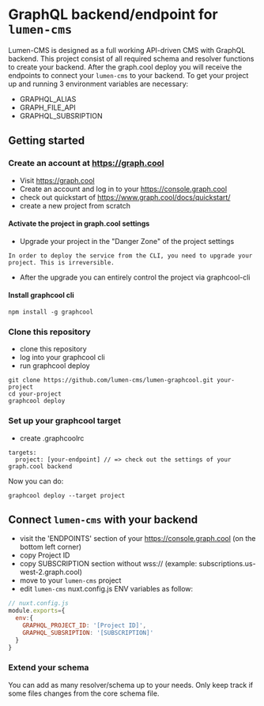 # GraphQL backend/endpoint for `lumen-cms`

Lumen-CMS is designed as a full working API-driven CMS with GraphQL backend. This project consist of all required schema and resolver functions to create your backend. After the graph.cool deploy you will receive the endpoints to connect your `lumen-cms` to your backend.
To get your project up and running 3 environment variables are necessary:
* GRAPHQL_ALIAS
* GRAPH_FILE_API
* GRAPHQL_SUBSRIPTION

## Getting started

### Create an account at https://graph.cool
* Visit https://graph.cool
* Create an account and log in to your https://console.graph.cool
* check out quickstart of https://www.graph.cool/docs/quickstart/ 
* create a new project from scratch

#### Activate the project in graph.cool settings
* Upgrade your project in the "Danger Zone" of the project settings
```
In order to deploy the service from the CLI, you need to upgrade your project. This is irreversible.
```
* After the upgrade you can entirely control the project via graphcool-cli

#### Install graphcool cli
```
npm install -g graphcool
```

### Clone this repository
* clone this repository
* log into your graphcool cli
* run graphcool deploy
```
git clone https://github.com/lumen-cms/lumen-graphcool.git your-project
cd your-project
graphcool deploy
```

### Set up your graphcool target
* create .graphcoolrc
```
targets:
  project: [your-endpoint] // => check out the settings of your graph.cool backend
```
Now you can do:
```
graphcool deploy --target project
```

## Connect `lumen-cms` with your backend
* visit the 'ENDPOINTS' section of your https://console.graph.cool (on the bottom left corner)
* copy Project ID
* copy SUBSCRIPTION section without wss:// (example: subscriptions.us-west-2.graph.cool)
* move to your `lumen-cms` project
* edit `lumen-cms` nuxt.config.js ENV variables as follow:
```js
// nuxt.config.js
module.exports={
  env:{
    GRAPHQL_PROJECT_ID: '[Project ID]',
    GRAPHQL_SUBSRIPTION: '[SUBSCRIPTION]'
  }
}
```

### Extend your schema
You can add as many resolver/schema up to your needs. Only keep track if some files changes from the core schema file.

